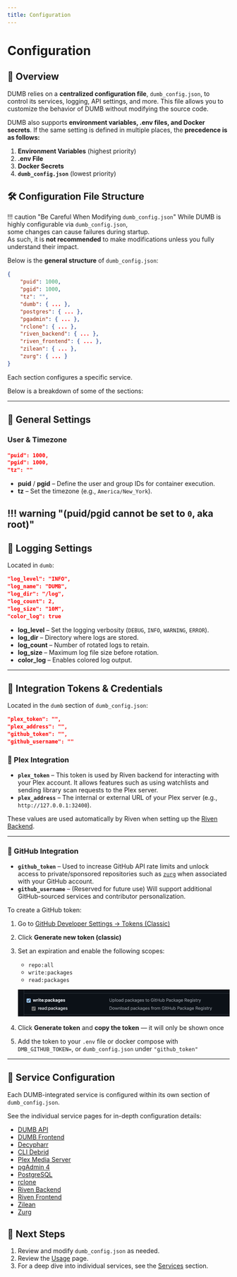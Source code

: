 ```yaml
---
title: Configuration
---
```


# Configuration

## 📑 Overview
DUMB relies on a **centralized configuration file**, `dumb_config.json`, to control its services, logging, API settings, and more. This file allows you to customize the behavior of DUMB without modifying the source code.

DUMB also supports **environment variables, .env files, and Docker secrets**. If the same setting is defined in multiple places, the **precedence is as follows:**

1. **Environment Variables** (highest priority)
2. **.env File**
3. **Docker Secrets**
4. **`dumb_config.json`** (lowest priority)

## 🛠️ Configuration File Structure

!!! caution "Be Careful When Modifying `dumb_config.json`"
    While DUMB is highly configurable via `dumb_config.json`,  
    some changes can cause failures during startup.  
    As such, it is **not recommended** to make modifications unless you fully understand their impact.
    
Below is the **general structure** of `dumb_config.json`:

```json
{
    "puid": 1000,
    "pgid": 1000,
    "tz": "",
    "dumb": { ... },
    "postgres": { ... },
    "pgadmin": { ... },
    "rclone": { ... },
    "riven_backend": { ... },
    "riven_frontend": { ... },
    "zilean": { ... },
    "zurg": { ... }
}
```

Each section configures a specific service.

Below is a breakdown of some of the sections:

---

## 🔧 General Settings

### **User & Timezone**
```json
"puid": 1000,
"pgid": 1000,
"tz": ""
```

- **puid** / **pgid** – Define the user and group IDs for container execution.
- **tz** – Set the timezone (e.g., `America/New_York`).

!!! warning "(puid/pgid cannot be set to `0`, aka root)"
---

## 📜 Logging Settings
Located in `dumb`:
```json
"log_level": "INFO",
"log_name": "DUMB",
"log_dir": "/log",
"log_count": 2,
"log_size": "10M",
"color_log": true
```

- **log_level** – Set the logging verbosity (`DEBUG`, `INFO`, `WARNING`, `ERROR`).
- **log_dir** – Directory where logs are stored.
- **log_count** – Number of rotated logs to retain.
- **log_size** – Maximum log file size before rotation.
- **color_log** – Enables colored log output.

---

## 🔐 Integration Tokens & Credentials
Located in the `dumb` section of `dumb_config.json`:

```json
"plex_token": "",
"plex_address": "",
"github_token": "",
"github_username": ""
```

### 🔄 Plex Integration
- **`plex_token`** – This token is used by Riven backend for interacting with your Plex account. It allows features such as using watchlists and sending library scan requests to the Plex server.
- **`plex_address`** – The internal or external URL of your Plex server (e.g., `http://127.0.0.1:32400`).

These values are used automatically by Riven when setting up the [Riven Backend](../services/riven-backend.md).

---

### 🧬 GitHub Integration
- **`github_token`** – Used to increase GitHub API rate limits and unlock access to private/sponsored repositories such as [`zurg`](https://github.com/debridmediamanager/zurg) when associated with your GitHub account.
- **`github_username`** – (Reserved for future use) Will support additional GitHub-sourced services and contributor personalization.

To create a GitHub token:

1. Go to [GitHub Developer Settings → Tokens (Classic)](https://github.com/settings/tokens)
2. Click **Generate new token (classic)**
3. Set an expiration and enable the following scopes:
    - `repo:all`
    - `write:packages` 
    - `read:packages`

    ![GitHub Token](../assets/images/github_token_scope.png)
    
4. Click **Generate token** and **copy the token** — it will only be shown once
5. Add the token to your `.env` file or docker compose with `DMB_GITHUB_TOKEN=`, or `dumb_config.json` under `"github_token"`

---

## 🔌 Service Configuration

Each DUMB-integrated service is configured within its own section of `dumb_config.json`.

See the individual service pages for in-depth configuration details:

- [DUMB API](../services/api.md)
- [DUMB Frontend](../services/dumb-frontend.md)
- [Decypharr](../services/decypharr.md)
- [CLI Debrid](../services/cli-debrid.md)
- [Plex Media Server](../services/plex-media-server.md)
- [pgAdmin 4](../services/pgadmin.md)
- [PostgreSQL](../services/postgres.md)
- [rclone](../services/rclone.md)
- [Riven Backend](../services/riven-backend.md)
- [Riven Frontend](../services/riven-frontend.md)
- [Zilean](../services/zilean.md)
- [Zurg](../services/zurg.md)


## 📌 Next Steps
1. Review and modify `dumb_config.json` as needed.
2. Review the [Usage](usage.md) page. 
3. For a deep dive into individual services, see the [Services](../services/index.md) section.

